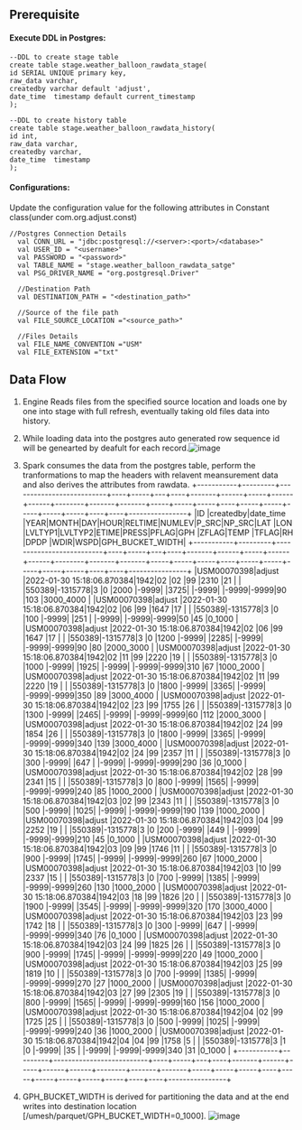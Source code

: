 ## Prerequisite
#### Execute DDL in Postgres:
```
--DDL to create stage table
create table stage.weather_balloon_rawdata_stage(
id SERIAL UNIQUE primary key, 
raw_data varchar,
createdby varchar default 'adjust',
date_time  timestamp default current_timestamp
);

--DDL to create history table
create table stage.weather_balloon_rawdata_history(
id int, 
raw_data varchar,
createdby varchar,
date_time  timestamp
);
```

#### Configurations:
Update the configuration value for the following attributes in Constant class(under com.org.adjust.const)
```
//Postgres Connection Details
  val CONN_URL = "jdbc:postgresql://<server>:<port>/<database>"
  val USER_ID = "<username>"
  val PASSWORD = "<password>"
  val TABLE_NAME = "stage.weather_balloon_rawdata_satge"
  val PSG_DRIVER_NAME = "org.postgresql.Driver"

  //Destination Path
  val DESTINATION_PATH = "<destination_path>"

  //Source of the file path
  val FILE_SOURCE_LOCATION ="<source_path>"

  //Files Details
  val FILE_NAME_CONVENTION ="USM"
  val FILE_EXTENSION ="txt"
```

## Data Flow

1. Engine Reads files from the specified source location and loads one by one into stage with full refresh, eventually taking old files data into history. 
2. While loading data into the postgres auto generated row sequence id will be genearted by deafult for each record.![image](https://user-images.githubusercontent.com/36407457/151717121-5bec70b7-24d2-41a8-93ea-3856aca8d32b.png)
3. Spark consumes the data from the postgres table, perform the tranformations to map the headers with relavent meansurement data and also derives the attributes from rawdata.
+-----------+---------+--------------------------+----+-----+---+----+-------+------+-----+------+------+--------+-------+-------+-----+-----+-----+----+-----+-----+-----+-----+-----+----+----+----------------+
|ID         |createdby|date_time                 |YEAR|MONTH|DAY|HOUR|RELTIME|NUMLEV|P_SRC|NP_SRC|LAT   |LON     |LVLTYP1|LVLTYP2|ETIME|PRESS|PFLAG|GPH |ZFLAG|TEMP |TFLAG|RH   |DPDP |WDIR|WSPD|GPH_BUCKET_WIDTH|
+-----------+---------+--------------------------+----+-----+---+----+-------+------+-----+------+------+--------+-------+-------+-----+-----+-----+----+-----+-----+-----+-----+-----+----+----+----------------+
|USM00070398|adjust   |2022-01-30 15:18:06.870384|1942|02   |02 |99  |2310   |21    |     |      |550389|-1315778|3      |0      |2000 |-9999|     |3725|     |-9999|     |-9999|-9999|90  |103 |3000_4000       |
|USM00070398|adjust   |2022-01-30 15:18:06.870384|1942|02   |06 |99  |1647   |17    |     |      |550389|-1315778|3      |0      |100  |-9999|     |251 |     |-9999|     |-9999|-9999|50  |45  |0_1000          |
|USM00070398|adjust   |2022-01-30 15:18:06.870384|1942|02   |06 |99  |1647   |17    |     |      |550389|-1315778|3      |0      |1200 |-9999|     |2285|     |-9999|     |-9999|-9999|90  |80  |2000_3000       |
|USM00070398|adjust   |2022-01-30 15:18:06.870384|1942|02   |11 |99  |2220   |19    |     |      |550389|-1315778|3      |0      |1000 |-9999|     |1925|     |-9999|     |-9999|-9999|310 |67  |1000_2000       |
|USM00070398|adjust   |2022-01-30 15:18:06.870384|1942|02   |11 |99  |2220   |19    |     |      |550389|-1315778|3      |0      |1800 |-9999|     |3365|     |-9999|     |-9999|-9999|350 |89  |3000_4000       |
|USM00070398|adjust   |2022-01-30 15:18:06.870384|1942|02   |23 |99  |1755   |26    |     |      |550389|-1315778|3      |0      |1300 |-9999|     |2465|     |-9999|     |-9999|-9999|60  |112 |2000_3000       |
|USM00070398|adjust   |2022-01-30 15:18:06.870384|1942|02   |24 |99  |1854   |26    |     |      |550389|-1315778|3      |0      |1800 |-9999|     |3365|     |-9999|     |-9999|-9999|340 |139 |3000_4000       |
|USM00070398|adjust   |2022-01-30 15:18:06.870384|1942|02   |24 |99  |2357   |11    |     |      |550389|-1315778|3      |0      |300  |-9999|     |647 |     |-9999|     |-9999|-9999|290 |36  |0_1000          |
|USM00070398|adjust   |2022-01-30 15:18:06.870384|1942|02   |28 |99  |2341   |15    |     |      |550389|-1315778|3      |0      |800  |-9999|     |1565|     |-9999|     |-9999|-9999|240 |85  |1000_2000       |
|USM00070398|adjust   |2022-01-30 15:18:06.870384|1942|03   |02 |99  |2343   |11    |     |      |550389|-1315778|3      |0      |500  |-9999|     |1025|     |-9999|     |-9999|-9999|190 |139 |1000_2000       |
|USM00070398|adjust   |2022-01-30 15:18:06.870384|1942|03   |04 |99  |2252   |19    |     |      |550389|-1315778|3      |0      |200  |-9999|     |449 |     |-9999|     |-9999|-9999|210 |45  |0_1000          |
|USM00070398|adjust   |2022-01-30 15:18:06.870384|1942|03   |09 |99  |1746   |11    |     |      |550389|-1315778|3      |0      |900  |-9999|     |1745|     |-9999|     |-9999|-9999|260 |67  |1000_2000       |
|USM00070398|adjust   |2022-01-30 15:18:06.870384|1942|03   |10 |99  |2337   |15    |     |      |550389|-1315778|3      |0      |700  |-9999|     |1385|     |-9999|     |-9999|-9999|260 |130 |1000_2000       |
|USM00070398|adjust   |2022-01-30 15:18:06.870384|1942|03   |18 |99  |1826   |20    |     |      |550389|-1315778|3      |0      |1900 |-9999|     |3545|     |-9999|     |-9999|-9999|320 |170 |3000_4000       |
|USM00070398|adjust   |2022-01-30 15:18:06.870384|1942|03   |23 |99  |1742   |18    |     |      |550389|-1315778|3      |0      |300  |-9999|     |647 |     |-9999|     |-9999|-9999|340 |76  |0_1000          |
|USM00070398|adjust   |2022-01-30 15:18:06.870384|1942|03   |24 |99  |1825   |26    |     |      |550389|-1315778|3      |0      |900  |-9999|     |1745|     |-9999|     |-9999|-9999|220 |49  |1000_2000       |
|USM00070398|adjust   |2022-01-30 15:18:06.870384|1942|03   |25 |99  |1819   |10    |     |      |550389|-1315778|3      |0      |700  |-9999|     |1385|     |-9999|     |-9999|-9999|270 |27  |1000_2000       |
|USM00070398|adjust   |2022-01-30 15:18:06.870384|1942|03   |27 |99  |2305   |19    |     |      |550389|-1315778|3      |0      |800  |-9999|     |1565|     |-9999|     |-9999|-9999|160 |156 |1000_2000       |
|USM00070398|adjust   |2022-01-30 15:18:06.870384|1942|04   |02 |99  |1725   |25    |     |      |550389|-1315778|3      |0      |500  |-9999|     |1025|     |-9999|     |-9999|-9999|240 |36  |1000_2000       |
|USM00070398|adjust   |2022-01-30 15:18:06.870384|1942|04   |04 |99  |1758   |5     |     |      |550389|-1315778|3      |1      |0    |-9999|     |35  |     |-9999|     |-9999|-9999|340 |31  |0_1000          |
+-----------+---------+--------------------------+----+-----+---+----+-------+------+-----+------+------+--------+-------+-------+-----+-----+-----+----+-----+-----+-----+-----+-----+----+----+----------------+

4. GPH_BUCKET_WIDTH is derived for partitioning the data and at the end writes into destination location [/umesh/parquet/GPH_BUCKET_WIDTH=0_1000].
![image](https://user-images.githubusercontent.com/36407457/151718401-a5b280aa-f8b2-4b9c-9b0a-979c4e2443e8.png)



